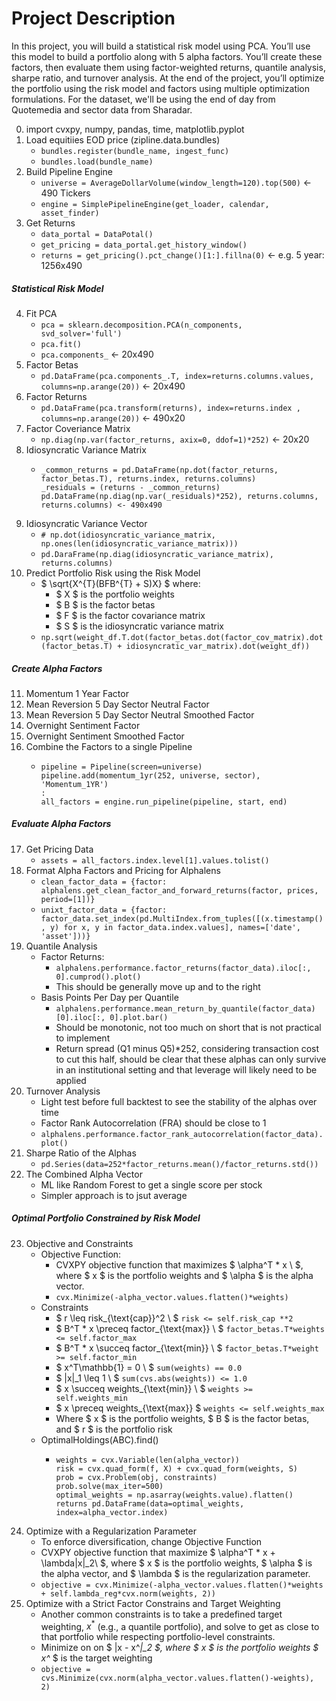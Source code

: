 # Project Description

In this project, you will build a statistical risk model using PCA. You’ll use this model to build a portfolio along with 5 alpha factors. You’ll create these factors, then evaluate them using factor-weighted returns, quantile analysis, sharpe ratio, and turnover analysis. At the end of the project, you’ll optimize the portfolio using the risk model and factors using multiple optimization formulations. For the dataset, we'll be using the end of day from Quotemedia and sector data from Sharadar.


0. import cvxpy, numpy, pandas, time, matplotlib.pyplot
1. Load equitiies EOD price (zipline.data.bundles)
    * `bundles.register(bundle_name, ingest_func)`
    * `bundles.load(bundle_name)`
2. Build Pipeline Engine
    * `universe = AverageDollarVolume(window_length=120).top(500)` <- 490 Tickers
    * `engine = SimplePipelineEngine(get_loader, calendar, asset_finder)`
3. Get Returns
    * `data_portal = DataPotal()`
    * `get_pricing = data_portal.get_history_window()`
    * `returns = get_pricing().pct_change()[1:].fillna(0)` <- e.g. 5 year: 1256x490
##### Statistical Risk Model
4. Fit PCA
    * `pca = sklearn.decomposition.PCA(n_components, svd_solver='full')`
    * `pca.fit()`
    * `pca.components_` <- 20x490
5. Factor Betas
    * `pd.DataFrame(pca.components_.T, index=returns.columns.values, columns=np.arange(20))` <- 20x490
6. Factor Returns
    * `pd.DataFrame(pca.transform(returns), index=returns.index , columns=np.arange(20))` <- 490x20
7. Factor Coveriance Matrix
    * `np.diag(np.var(factor_returns, axix=0, ddof=1)*252)` <- 20x20
8. Idiosyncratic Variance Matrix
    * ```
      _common_returns = pd.DataFrame(np.dot(factor_returns, factor_betas.T), returns.index, returns.columns)
      _residuals = (returns - _common_returns)
      pd.DataFrame(np.diag(np.var(_residuals)*252), returns.columns, returns.columns) <- 490x490
      ```
9. Idiosyncratic Variance Vector
    * `# np.dot(idiosyncratic_variance_matrix, np.ones(len(idiosyncratic_variance_matrix)))`
    * `pd.DaraFrame(np.diag(idiosyncratic_variance_matrix), returns.columns)`
10. Predict Portfolio Risk using the Risk Model
    * $ \sqrt{X^{T}(BFB^{T} + S)X} $ where:
      * $ X $ is the portfolio weights
      * $ B $ is the factor betas
      * $ F $ is the factor covariance matrix
      * $ S $ is the idiosyncratic variance matrix
    * `np.sqrt(weight_df.T.dot(factor_betas.dot(factor_cov_matrix).dot(factor_betas.T) + idiosyncratic_var_matrix).dot(weight_df))`
##### Create Alpha Factors
11. Momentum 1 Year Factor
12. Mean Reversion 5 Day Sector Neutral Factor
13. Mean Reversion 5 Day Sector Neutral Smoothed Factor
14. Overnight Sentiment Factor
15. Overnight Sentiment Smoothed Factor
16. Combine the Factors to a single Pipeline
    * ```
      pipeline = Pipeline(screen=universe)
      pipeline.add(momentum_1yr(252, universe, sector), 'Momentum_1YR')
      :
      all_factors = engine.run_pipeline(pipeline, start, end)
      ```
##### Evaluate Alpha Factors
17. Get Pricing Data
    * `assets = all_factors.index.level[1].values.tolist()`
18. Format Alpha Factors and Pricing for Alphalens
    * `clean_factor_data = {factor: alphalens.get_clean_factor_and_forward_returns(factor, prices, period=[1])}`
    * `unixt_factor_data = {factor: factor_data.set_index(pd.MultiIndex.from_tuples([(x.timestamp(), y) for x, y in factor_data.index.values], names=['date', 'asset']))}`
19. Quantile Analysis
    * Factor Returns: 
      * `alphalens.performance.factor_returns(factor_data).iloc[:, 0].cumprod().plot()`
      * This should be generally move up and to the right
    * Basis Points Per Day per Quantile
      * `alphalens.performance.mean_return_by_quantile(factor_data)[0].iloc[:, 0].plot.bar()`
      * Should be monotonic, not too much on short that is not practical to implement
      * Return spread (Q1 minus Q5)*252, considering transaction cost to cut this half, should be clear that these alphas can only survive in an institutional setting and that leverage will likely need to be applied
20. Turnover Analysis
    * Light test before full backtest to see the stability of the alphas over time
    * Factor Rank Autocorrelation (FRA) should be close to 1
    * `alphalens.performance.factor_rank_autocorrelation(factor_data).plot()`
21. Sharpe Ratio of the Alphas
    * `pd.Series(data=252*factor_returns.mean()/factor_returns.std())`
22. The Combined Alpha Vector
    * ML like Random Forest to get a single score per stock
    * Simpler approach is to jsut average
##### Optimal Portfolio Constrained by Risk Model
23. Objective and Constraints
    * Objective Function:
      * CVXPY objective function that maximizes $ \alpha^T * x \\ $, where $ x $ is the portfolio weights and $ \alpha $ is the alpha vector.
      * `cvx.Minimize(-alpha_vector.values.flatten()*weights)`
    * Constraints
      * $ r \leq risk_{\text{cap}}^2 \\ $ `risk <= self.risk_cap **2`
      * $ B^T * x \preceq factor_{\text{max}} \\ $ `factor_betas.T*weights <= self.factor_max`
      * $ B^T * x \succeq factor_{\text{min}} \\ $ `factor_betas.T*weight >= self.factor_min`
      * $ x^T\mathbb{1} = 0 \\ $ `sum(weights) == 0.0`
      * $ \|x\|_1 \leq 1 \\ $ `sum(cvs.abs(weights)) <= 1.0`
      * $ x \succeq weights_{\text{min}} \\ $ `weights >= self.weights_min`
      * $ x \preceq weights_{\text{max}} $ `weights <= self.weights_max`
      * Where $ x $ is the portfolio weights, $ B $ is the factor betas, and $ r $ is the portfolio risk
    * OptimalHoldings(ABC).find()
      * ```
        weights = cvx.Variable(len(alpha_vector))
        risk = cvx.quad_form(f, X) + cvx.quad_form(weights, S)
        prob = cvx.Problem(obj, constraints)
        prob.solve(max_iter=500)
        optimal_weights = np.asarray(weights.value).flatten()
        returns pd.DataFrame(data=optimal_weights, index=alpha_vector.index)
        ```
24. Optimize with a Regularization Parameter
    * To enforce diversification, change Objective Function
    * CVXPY objective function that maximize $ \alpha^T * x + \lambda\|x\|_2\\ $, where $ x $ is the portfolio weights, $ \alpha $ is the alpha vector, and $ \lambda $ is the regularization parameter.
    * `objective = cvx.Minimize(-alpha_vector.values.flatten()*weights + self.lambda_reg*cvx.norm(weights, 2))`
25. Optimize with a Strict Factor Constrains and Target Weighting 
    * Another common constraints is to take a predefined target weighting, $x^*$ (e.g., a quantile portfolio), and solve to get as close to that portfolio while respecting portfolio-level constraints. 
    * Minimize on on $ \|x - x^*\|_2 $, where $ x $ is the portfolio weights  $ x^* $ is the target weighting
    * `objective = cvs.Minimize(cvx.norm(alpha_vector.values.flatten()-weights), 2)`
